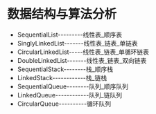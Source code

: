 # 数据结构与算法分析

* SequentialList---------线性表_顺序表
* SinglyLinkedList-------线性表_链表_单链表
* CircularLinkedList-----线性表_链表_单循环链表
* DoubleLinkedList-------线性表_链表_双向链表
* SequentialStack--------栈_顺序栈
* LinkedStack------------栈_链栈
* SequentialQueue--------队列_顺序队列
* LinkedQueue------------队列_链队列
* CircularQueue----------循环队列
